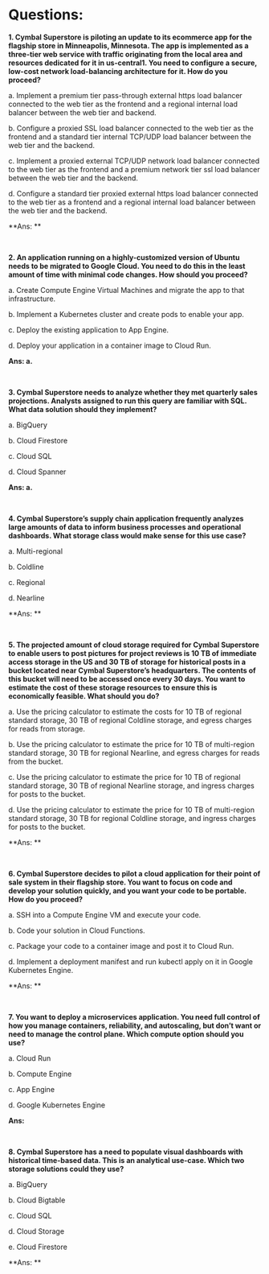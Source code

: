 # Questions:

**1. Cymbal Superstore is piloting an update to its ecommerce app for the flagship store in Minneapolis, Minnesota. The app is implemented as a three-tier web service with traffic originating from the local area and resources dedicated for it in us-central1. You need to configure a secure, low-cost network load-balancing architecture for it. How do you proceed?**

a. Implement a premium tier pass-through external https load balancer connected to the web tier as the frontend and a regional internal load balancer between the web tier and backend.

b. Configure a proxied SSL load balancer connected to the web tier as the frontend and a standard tier internal TCP/UDP load balancer between the web tier and the backend.

c. Implement a proxied external TCP/UDP network load balancer connected to the web tier as the frontend and a premium network tier ssl load balancer between the web tier and the backend.

d. Configure a standard tier proxied external https load balancer connected to the web tier as a frontend and a regional internal load balancer between the web tier and the backend.

**Ans: **


<br/>

**2. An application running on a highly-customized version of Ubuntu needs to be migrated to Google Cloud. You need to do this in the least amount of time with minimal code changes. How should you proceed?**

a. Create Compute Engine Virtual Machines and migrate the app to that infrastructure.

b. Implement a Kubernetes cluster and create pods to enable your app.

c. Deploy the existing application to App Engine.

d. Deploy your application in a container image to Cloud Run.

**Ans: a.**

<br/>

**3. Cymbal Superstore needs to analyze whether they met quarterly sales projections. Analysts assigned to run this query are familiar with SQL. What data solution should they implement?**

a. BigQuery

b. Cloud Firestore

c. Cloud SQL

d. Cloud Spanner

**Ans: a.**

<br/>

**4. Cymbal Superstore’s supply chain application frequently analyzes large amounts of data to inform business processes and operational dashboards. What storage class would make sense for this use case?**

a. Multi-regional

b. Coldline

c. Regional

d. Nearline

**Ans: **

<br/>

**5. The projected amount of cloud storage required for Cymbal Superstore to enable users to post pictures for project reviews is 10 TB of immediate access storage in the US and 30 TB of storage for historical posts in a bucket located near Cymbal Superstore’s headquarters. The contents of this bucket will need to be accessed once every 30 days. You want to estimate the cost of these storage resources to ensure this is economically feasible. What should you do?**

a. Use the pricing calculator to estimate the costs for 10 TB of regional standard storage, 30 TB of regional Coldline storage, and egress charges for reads from storage.

b. Use the pricing calculator to estimate the price for 10 TB of multi-region standard storage, 30 TB for regional Nearline, and egress charges for reads from the bucket.

c. Use the pricing calculator to estimate the price for 10 TB of regional standard storage, 30 TB of regional Nearline storage, and ingress charges for posts to the bucket.

d. Use the pricing calculator to estimate the price for 10 TB of multi-region standard storage, 30 TB for regional Coldline storage, and ingress charges for posts to the bucket.

**Ans: **

</br>

**6. Cymbal Superstore decides to pilot a cloud application for their point of sale system in their flagship store. You want to focus on code and develop your solution quickly, and you want your code to be portable. How do you proceed?**

a. SSH into a Compute Engine VM and execute your code.

b. Code your solution in Cloud Functions.

c. Package your code to a container image and post it to Cloud Run.

d. Implement a deployment manifest and run kubectl apply on it in Google Kubernetes Engine.

**Ans: **

<br/>

**7. You want to deploy a microservices application. You need full control of how you manage containers, reliability, and autoscaling, but don’t want or need to manage the control plane. Which compute option should you use?**

a. Cloud Run

b. Compute Engine

c. App Engine

d. Google Kubernetes Engine

**Ans:**

<br/>

**8. Cymbal Superstore has a need to populate visual dashboards with historical time-based data. This is an analytical use-case. Which two storage solutions could they use?**

a. BigQuery

b. Cloud Bigtable

c. Cloud SQL

d. Cloud Storage

e. Cloud Firestore

**Ans: **
